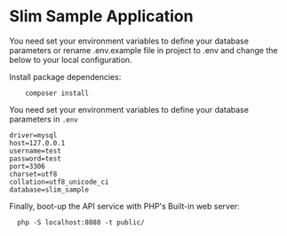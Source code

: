 # Slim Sample Application

You need set your environment variables to define your database parameters or rename .env.example file in project to .env and change the below to your local configuration.


Install package dependencies:

```
    composer install
```

You need set your environment variables to define your database parameters in `.env`

    driver=mysql
    host=127.0.0.1
    username=test
    password=test
    port=3306
    charset=utf8
    collation=utf8_unicode_ci
    database=slim_sample

Finally, boot-up the API service with PHP's Built-in web server:
```
  php -S localhost:8080 -t public/
```
